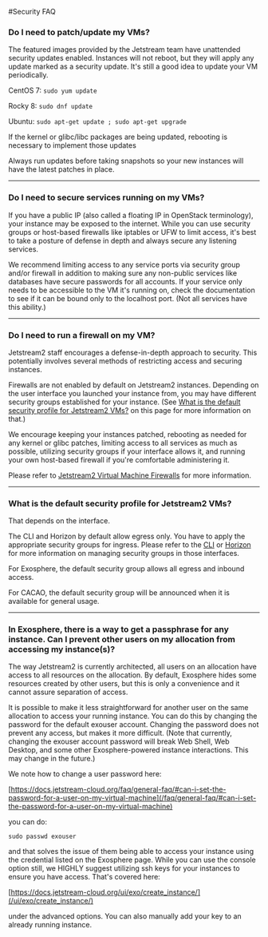 #Security FAQ

### Do I need to patch/update my VMs?

The featured images provided by the Jetstream team have unattended security updates enabled. Instances will not reboot, but they will apply any update marked as a security update.  It's still a good idea to update your VM periodically.

CentOS 7: ```sudo yum update```

Rocky 8: ```sudo dnf update```

Ubuntu: ```sudo apt-get update ; sudo apt-get upgrade```

If the kernel or glibc/libc packages are being updated, rebooting is necessary to implement those updates

Always run updates before taking snapshots so your new instances will have the latest patches in place.

---

### Do I need to secure services running on my VMs?

If you have a public IP (also called a floating IP in OpenStack terminology), your instance may be exposed to the internet. While you can use security groups or host-based firewalls like iptables or UFW to limit access, it's best to take a posture of defense in depth and always secure any listening services.

We recommend limiting access to any service ports via security group and/or firewall in addition to making sure any non-public services like databases have secure passwords for all accounts. If your service only needs to be accessible to the VM it's running on, check the documentation to see if it can be bound only to the localhost port. (Not all services have this ability.)

---

### Do I need to run a firewall on my VM?

Jetstream2 staff encourages a defense-in-depth approach to security. This potentially involves several methods of restricting access and securing instances.

Firewalls are not enabled by default on Jetstream2 instances. Depending on the user interface you launched your instance from, you may have different security groups established for your instance. (See [What is the default security profile for Jetstream2 VMs?](#DefaultSecProfile) on this page for more information on that.)

We encourage keeping your instances patched, rebooting as needed for any kernel or glibc patches, limiting access to all services as much as possible, utilizing security groups if your interface allows it, and running your own host-based firewall if you're comfortable administering it.

Please refer to [Jetstream2 Virtual Machine Firewalls](/general/firewalls.md) for more information.

---

### What is the default security profile for Jetstream2 VMs? <a name="DefaultSecProfile"></a>

That depends on the interface.

The CLI and Horizon by default allow egress only. You have to apply the appropriate security groups for ingress. Please refer to the [CLI](/ui/cli/security_group.md) or [Horizon](/ui/horizon/security_group.md) for more information on managing security groups in those interfaces.

For Exosphere, the default security group allows all egress and inbound access.

For CACAO, the default security group will be announced when it is available for general usage.

---

### In Exosphere, there is a way to get a passphrase for any instance. Can I prevent other users on my allocation from accessing my instance(s)?

The way Jetstream2 is currently architected, all users on an allocation have access to all resources on the allocation. By default, Exosphere hides some resources created by other users, but this is only a convenience and it cannot assure separation of access.

It is possible to make it less straightforward for another user on the same allocation to access your running instance. You can do this by changing the password for the default exouser account. Changing the password does not prevent any access, but makes it more difficult. (Note that currently, changing the exouser account password will break Web Shell, Web Desktop, and some other Exosphere-powered instance interactions. This may change in the future.)

We note how to change a user password here:

[https://docs.jetstream-cloud.org/faq/general-faq/#can-i-set-the-password-for-a-user-on-my-virtual-machine](/faq/general-faq/#can-i-set-the-password-for-a-user-on-my-virtual-machine)

you can do:

`sudo passwd exouser`

and that solves the issue of them being able to access your instance using the credential listed on the Exosphere page. While you can use the console option still, we HIGHLY suggest utilizing ssh keys for your instances to ensure you have access. That's covered here:

[https://docs.jetstream-cloud.org/ui/exo/create_instance/](/ui/exo/create_instance/)

under the advanced options. You can also manually add your key to an already running instance.
